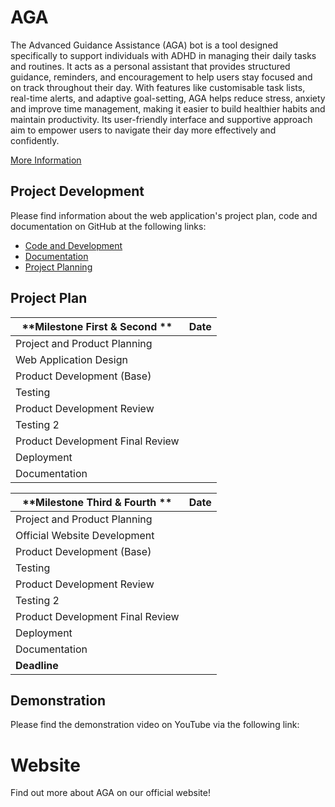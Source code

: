  # AGA
The Advanced Guidance Assistance (AGA) bot is a tool designed specifically to support individuals with ADHD in managing their daily tasks and routines. It acts as a personal assistant that provides structured guidance, reminders, and encouragement to help users stay focused and on track throughout their day. 
With features like customisable task lists, real-time alerts, and adaptive goal-setting, AGA helps reduce stress, anxiety and improve time management, making it easier to build healthier habits and maintain productivity. Its user-friendly interface and supportive approach aim to empower users to navigate their day more effectively and confidently.


[More Information]()

## Project Development
Please find information about the web application's project plan, code and documentation on GitHub at the following links:
- [Code and Development]()
- [Documentation]()
- [Project Planning]()

## Project Plan

| **Milestone First & Second **                             | **Date**                    |
|-------------------------------------------|-----------------------------|
| Project and Product Planning              |            |
| Web Application Design                    |          |
| Product Development (Base)                       |        |
| Testing                                   |     |
| Product Development Review                |      |
| Testing 2                                 |                   |
| Product Development Final Review          |              |
| Deployment                                |        |
| Documentation                             |       |

| **Milestone Third & Fourth **                             | **Date**                    |
|-------------------------------------------|-----------------------------|
| Project and Product Planning              |            |
| Official Website Development              |          |
| Product Development (Base)                       |        |
| Testing                                   |     |
| Product Development Review                |      |
| Testing 2                                 |                   |
| Product Development Final Review          |              |
| Deployment                                |        |
| Documentation                             |       |
| **Deadline**                              |         |

## Demonstration 

Please find the demonstration video on YouTube via the following link:

# Website
Find out more about AGA on our official website! 
